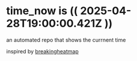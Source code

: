 # time_now is (( 2025-04-28T19:00:00.421Z ))

an automated repo that shows the currnent time

inspired by [breakingheatmap](https://github.com/breakingheatmap/breakingheatmap)